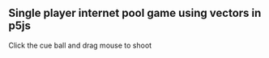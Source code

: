 ## Single player internet pool game using vectors in p5js
Click the cue ball and drag mouse to shoot

